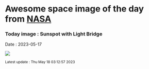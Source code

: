 
# Awesome space image of the day from [NASA](https://api.nasa.gov/)

### Today image : Sunspot with Light Bridge
Date : 2023-05-17

![](https://apod.nasa.gov/apod/image/2305/SunSpotBridge_Johnston_960.jpg)

<small>Latest update : Thu May 18 03:12:57 2023</small>
        